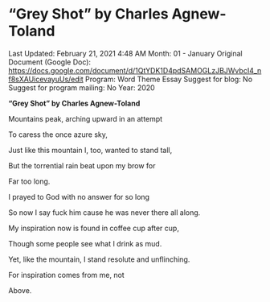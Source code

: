 # “Grey Shot” by Charles Agnew-Toland

Last Updated: February 21, 2021 4:48 AM
Month: 01 - January
Original Document (Google Doc): https://docs.google.com/document/d/1QtYDK1D4pdSAMOGLzJBJWvbcI4_nf8sXAUicevayuUs/edit
Program: Word Theme Essay
Suggest for blog: No
Suggest for program mailing: No
Year: 2020

**“Grey Shot” by Charles Agnew-Toland**

Mountains peak, arching upward in an attempt

To caress the once azure sky,

Just like this mountain I, too, wanted to stand tall,

But the torrential rain beat upon my brow for

Far too long.

I prayed to God with no answer for so long

So now I say fuck him cause he was never there all along.

My inspiration now is found in coffee cup after cup,

Though some people see what I drink as mud.

Yet, like the mountain, I stand resolute and unflinching.

For inspiration comes from me, not

Above.